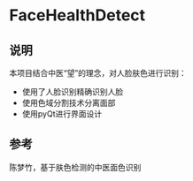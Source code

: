 # FaceHealthDetect
## 说明  
本项目结合中医“望”的理念，对人脸肤色进行识别：  
- 使用了人脸识别精确识别人脸  
- 使用色域分割技术分离面部
- 使用pyQt进行界面设计

## 参考  
陈梦竹，基于肤色检测的中医面色识别
